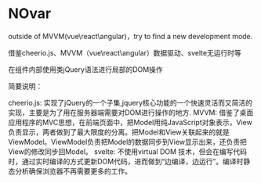 # NOvar
outside of MVVM(vue\react\angular)，try to find a new  development mode.

借鉴cheerio.js、MVVM（vue\react\angular）数据驱动、svelte无运行时等

在组件内部使用类jQuery语法进行局部的DOM操作

简要说明：

cheerio.js: 实现了jQuery的一个子集,jquery核心功能的一个快速灵活而又简洁的实现，主要是为了用在服务器端需要对DOM进行操作的地方.
MVVM: 借鉴了桌面应用程序的MVC思想，在前端页面中，把Model用纯JavaScript对象表示，View负责显示，两者做到了最大限度的分离。把Model和View关联起来的就是ViewModel。ViewModel负责把Model的数据同步到View显示出来，还负责把View的修改同步回Model。
svelte: 不使用virtual DOM 技术，但会在编写代码时，通过实时编译的方式更新DOM代码，进而做到“边编译，边运行”。编译时静态分析确保浏览器不再需要更多的工作。

